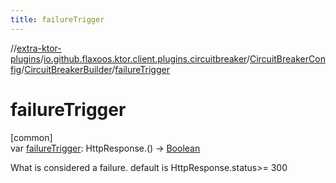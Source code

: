 ```yaml
---
title: failureTrigger
---
```


//[extra-ktor-plugins](../../../../index.md)/[io.github.flaxoos.ktor.client.plugins.circuitbreaker](../../index.md)/[CircuitBreakerConfig](../index.md)/[CircuitBreakerBuilder](index.md)/[failureTrigger](failure-trigger.md)

# failureTrigger

[common]\
var [failureTrigger](failure-trigger.md): HttpResponse.()
-&gt; [Boolean](https://kotlinlang.org/api/latest/jvm/stdlib/kotlin/-boolean/index.md)

What is considered a failure. default is HttpResponse.status>= 300




